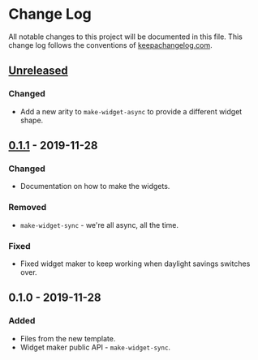 # Change Log
All notable changes to this project will be documented in this file. This change log follows the conventions of [keepachangelog.com](http://keepachangelog.com/).

## [Unreleased]
### Changed
- Add a new arity to `make-widget-async` to provide a different widget shape.

## [0.1.1] - 2019-11-28
### Changed
- Documentation on how to make the widgets.

### Removed
- `make-widget-sync` - we're all async, all the time.

### Fixed
- Fixed widget maker to keep working when daylight savings switches over.

## 0.1.0 - 2019-11-28
### Added
- Files from the new template.
- Widget maker public API - `make-widget-sync`.

[Unreleased]: https://github.com/your-name/duly-noted/compare/0.1.1...HEAD
[0.1.1]: https://github.com/your-name/duly-noted/compare/0.1.0...0.1.1
